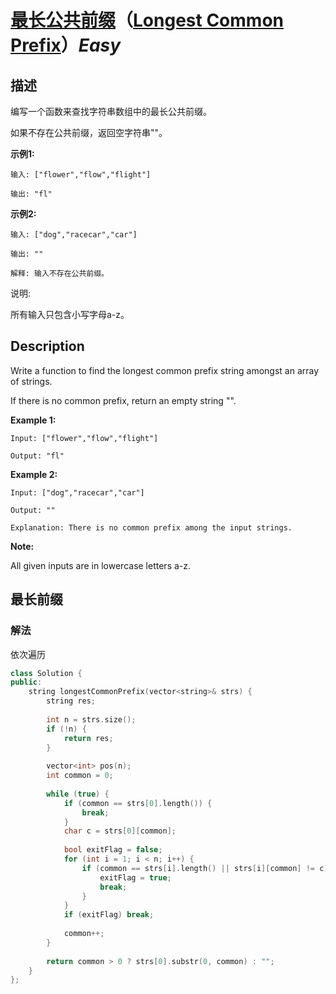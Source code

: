 # [最长公共前缀](https://leetcode-cn.com/problems/longest-common-prefix)（[Longest Common Prefix](https://leetcode.com/problems/longest-common-prefix)）*Easy*
## 描述
编写一个函数来查找字符串数组中的最长公共前缀。

如果不存在公共前缀，返回空字符串""。

**示例1:**
```
输入: ["flower","flow","flight"]

输出: "fl"
```


**示例2:**
```
输入: ["dog","racecar","car"]

输出: ""

解释: 输入不存在公共前缀。
```


说明:

所有输入只包含小写字母a-z。

## Description
Write a function to find the longest common prefix string amongst an array of strings.

If there is no common prefix, return an empty string "".

**Example 1:**
```
Input: ["flower","flow","flight"]

Output: "fl"
```


**Example 2:**
```
Input: ["dog","racecar","car"]

Output: ""

Explanation: There is no common prefix among the input strings.
```
**Note:**


All given inputs are in lowercase letters a-z.


## 最长前缀
### 解法
依次遍历
```c++
class Solution {
public:
    string longestCommonPrefix(vector<string>& strs) {
        string res;
        
        int n = strs.size();
        if (!n) {
            return res;
        }
        
        vector<int> pos(n);
        int common = 0;
        
        while (true) {
            if (common == strs[0].length()) {
                break;
            }
            char c = strs[0][common];
            
            bool exitFlag = false;
            for (int i = 1; i < n; i++) {
                if (common == strs[i].length() || strs[i][common] != c) {
                    exitFlag = true;
                    break;
                }
            }
            if (exitFlag) break;
            
            common++;
        }
        
        return common > 0 ? strs[0].substr(0, common) : "";
    }
};
```